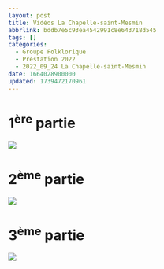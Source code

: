 ```yaml
---
layout: post
title: Vidéos La Chapelle-saint-Mesmin
abbrlink: bddb7e5c93ea4542991c8e643718d545
tags: []
categories:
  - Groupe Folklorique
  - Prestation 2022
  - 2022_09_24 La Chapelle-saint-Mesmin
date: 1664028900000
updated: 1739472170961
---
```


# 1<sup>ère</sup> partie

[<img src="/resources/0c070bd577b144f598d9de24fa34f01a.png">](https://youtu.be/nPi26PzDs3w)

# 2<sup>ème</sup> partie

[<img src="/resources/a365b59001e84a10b8a8d252914d1664.png">](https://youtu.be/xUgMCmEfHNw)

# 3<sup>ème</sup> partie

[<img src="/resources/5d93bfd1a36d41958def15ec6d822ce1.png">](https://youtu.be/EjBwszfoS1o)
